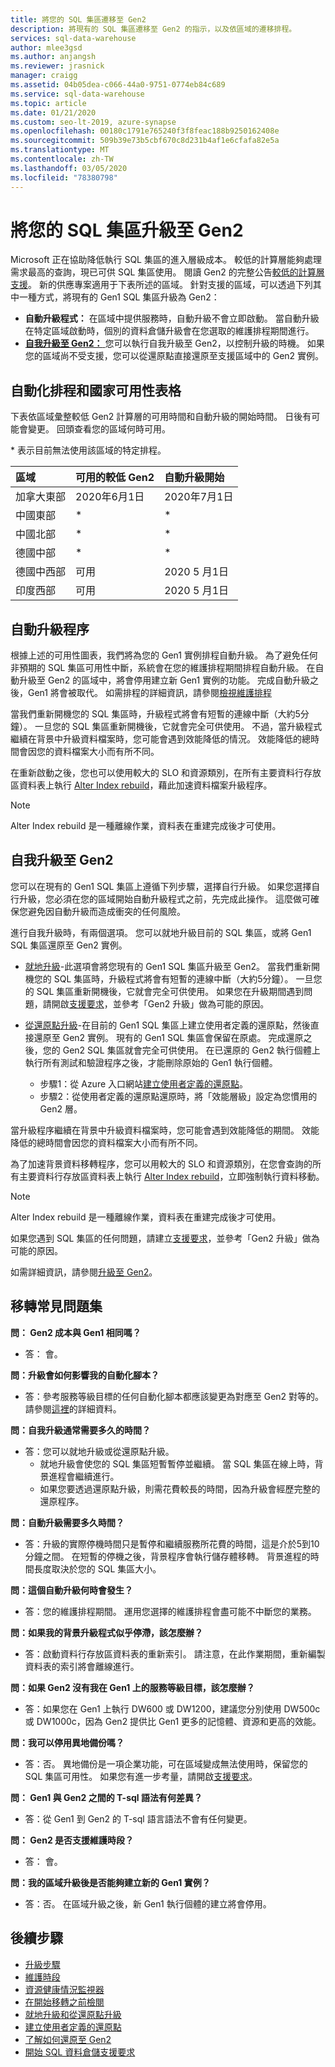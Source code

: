 ```yaml
---
title: 將您的 SQL 集區遷移至 Gen2
description: 將現有的 SQL 集區遷移至 Gen2 的指示，以及依區域的遷移排程。
services: sql-data-warehouse
author: mlee3gsd
ms.author: anjangsh
ms.reviewer: jrasnick
manager: craigg
ms.assetid: 04b05dea-c066-44a0-9751-0774eb84c689
ms.service: sql-data-warehouse
ms.topic: article
ms.date: 01/21/2020
ms.custom: seo-lt-2019, azure-synapse
ms.openlocfilehash: 00180c1791e765240f3f8feac188b9250162408e
ms.sourcegitcommit: 509b39e73b5cbf670c8d231b4af1e6cfafa82e5a
ms.translationtype: MT
ms.contentlocale: zh-TW
ms.lasthandoff: 03/05/2020
ms.locfileid: "78380798"
---
```

# <a name="upgrade-your-sql-pool-to-gen2"></a>將您的 SQL 集區升級至 Gen2

Microsoft 正在協助降低執行 SQL 集區的進入層級成本。  較低的計算層能夠處理需求最高的查詢，現已可供 SQL 集區使用。 閱讀 Gen2 的完整公告[較低的計算層支援](https://azure.microsoft.com/blog/azure-sql-data-warehouse-gen2-now-supports-lower-compute-tiers/)。 新的供應專案適用于下表所述的區域。 針對支援的區域，可以透過下列其中一種方式，將現有的 Gen1 SQL 集區升級為 Gen2：

- **自動升級程式：** 在區域中提供服務時，自動升級不會立即啟動。  當自動升級在特定區域啟動時，個別的資料倉儲升級會在您選取的維護排程期間進行。
- [**自我升級至 Gen2：** ](#self-upgrade-to-gen2)您可以執行自我升級至 Gen2，以控制升級的時機。 如果您的區域尚不受支援，您可以從還原點直接還原至支援區域中的 Gen2 實例。

## <a name="automated-schedule-and-region-availability-table"></a>自動化排程和國家可用性表格

下表依區域彙整較低 Gen2 計算層的可用時間和自動升級的開始時間。 日後有可能會變更。 回頭查看您的區域何時可用。

\* 表示目前無法使用該區域的特定排程。

| **區域** | **可用的較低 Gen2** | **自動升級開始** |
|:--- |:--- |:--- |
| 加拿大東部 |2020年6月1日 |2020年7月1日 |
| 中國東部 |\* |\* |
| 中國北部 |\* |\* |
| 德國中部 |\* |\* |
| 德國中西部 |可用 |2020 5 月1日 |
| 印度西部 |可用 |2020 5 月1日  |

## <a name="automatic-upgrade-process"></a>自動升級程序

根據上述的可用性圖表，我們將為您的 Gen1 實例排程自動升級。 為了避免任何非預期的 SQL 集區可用性中斷，系統會在您的維護排程期間排程自動升級。 在自動升級至 Gen2 的區域中，將會停用建立新 Gen1 實例的功能。 完成自動升級之後，Gen1 將會被取代。 如需排程的詳細資訊，請參閱[檢視維護排程](viewing-maintenance-schedule.md)

當我們重新開機您的 SQL 集區時，升級程式將會有短暫的連線中斷（大約5分鐘）。  一旦您的 SQL 集區重新開機後，它就會完全可供使用。 不過，當升級程式繼續在背景中升級資料檔案時，您可能會遇到效能降低的情況。 效能降低的總時間會因您的資料檔案大小而有所不同。

在重新啟動之後，您也可以使用較大的 SLO 和資源類別，在所有主要資料行存放區資料表上執行 [Alter Index rebuild](sql-data-warehouse-tables-index.md)，藉此加速資料檔案升級程序。

> [!NOTE]
> Alter Index rebuild 是一種離線作業，資料表在重建完成後才可使用。

## <a name="self-upgrade-to-gen2"></a>自我升級至 Gen2

您可以在現有的 Gen1 SQL 集區上遵循下列步驟，選擇自行升級。 如果您選擇自行升級，您必須在您的區域開始自動升級程式之前，先完成此操作。 這麼做可確保您避免因自動升級而造成衝突的任何風險。

進行自我升級時，有兩個選項。  您可以就地升級目前的 SQL 集區，或將 Gen1 SQL 集區還原至 Gen2 實例。

- [就地升級](upgrade-to-latest-generation.md)-此選項會將您現有的 Gen1 SQL 集區升級至 Gen2。 當我們重新開機您的 SQL 集區時，升級程式將會有短暫的連線中斷（大約5分鐘）。  一旦您的 SQL 集區重新開機後，它就會完全可供使用。 如果您在升級期間遇到問題，請開啟[支援要求](https://docs.microsoft.com/azure/sql-data-warehouse/sql-data-warehouse-get-started-create-support-ticket)，並參考「Gen2 升級」做為可能的原因。
- [從還原點升級](sql-data-warehouse-restore.md)-在目前的 Gen1 SQL 集區上建立使用者定義的還原點，然後直接還原至 Gen2 實例。 現有的 Gen1 SQL 集區會保留在原處。 完成還原之後，您的 Gen2 SQL 集區就會完全可供使用。  在已還原的 Gen2 執行個體上執行所有測試和驗證程序之後，才能刪除原始的 Gen1 執行個體。

   - 步驟1：從 Azure 入口網站[建立使用者定義的還原點](sql-data-warehouse-restore-active-paused-dw.md)。
   - 步驟2：從使用者定義的還原點還原時，將「效能層級」設定為您慣用的 Gen2 層。

當升級程序繼續在背景中升級資料檔案時，您可能會遇到效能降低的期間。 效能降低的總時間會因您的資料檔案大小而有所不同。

為了加速背景資料移轉程序，您可以用較大的 SLO 和資源類別，在您會查詢的所有主要資料行存放區資料表上執行 [Alter Index rebuild](sql-data-warehouse-tables-index.md)，立即強制執行資料移動。

> [!NOTE]
> Alter Index rebuild 是一種離線作業，資料表在重建完成後才可使用。

如果您遇到 SQL 集區的任何問題，請建立[支援要求](sql-data-warehouse-get-started-create-support-ticket.md)，並參考「Gen2 升級」做為可能的原因。

如需詳細資訊，請參閱[升級至 Gen2](upgrade-to-latest-generation.md)。

## <a name="migration-frequently-asked-questions"></a>移轉常見問題集

**問： Gen2 成本與 Gen1 相同嗎？**

- 答： 會。

**問：升級會如何影響我的自動化腳本？**

- 答：參考服務等級目標的任何自動化腳本都應該變更為對應至 Gen2 對等的。  請參閱[這裡](upgrade-to-latest-generation.md#sign-in-to-the-azure-portal)的詳細資料。

**問：自我升級通常需要多久的時間？**

- 答：您可以就地升級或從還原點升級。  
   - 就地升級會使您的 SQL 集區短暫暫停並繼續。  當 SQL 集區在線上時，背景進程會繼續進行。  
   - 如果您要透過還原點升級，則需花費較長的時間，因為升級會經歷完整的還原程序。

**問：自動升級需要多久時間？**

- 答：升級的實際停機時間只是暫停和繼續服務所花費的時間，這是介於5到10分鐘之間。 在短暫的停機之後，背景程序會執行儲存體移轉。 背景進程的時間長度取決於您的 SQL 集區大小。

**問：這個自動升級何時會發生？**

- 答：您的維護排程期間。 運用您選擇的維護排程會盡可能不中斷您的業務。

**問：如果我的背景升級程式似乎停滯，該怎麼辦？**

 - 答：啟動資料行存放區資料表的重新索引。 請注意，在此作業期間，重新編製資料表的索引將會離線進行。

**問：如果 Gen2 沒有我在 Gen1 上的服務等級目標，該怎麼辦？**
- 答：如果您在 Gen1 上執行 DW600 或 DW1200，建議您分別使用 DW500c 或 DW1000c，因為 Gen2 提供比 Gen1 更多的記憶體、資源和更高的效能。

**問：我可以停用異地備份嗎？**
- 答：否。 異地備份是一項企業功能，可在區域變成無法使用時，保留您的 SQL 集區可用性。 如果您有進一步考量，請開啟[支援要求](sql-data-warehouse-get-started-create-support-ticket.md)。

**問： Gen1 與 Gen2 之間的 T-sql 語法有何差異？**

- 答：從 Gen1 到 Gen2 的 T-sql 語言語法不會有任何變更。

**問： Gen2 是否支援維護時段？**

- 答： 會。

**問：我的區域升級後是否能夠建立新的 Gen1 實例？**

- 答：否。 在區域升級之後，新 Gen1 執行個體的建立將會停用。

## <a name="next-steps"></a>後續步驟

- [升級步驟](upgrade-to-latest-generation.md)
- [維護時段](maintenance-scheduling.md)
- [資源健康情況監視器](https://docs.microsoft.com/azure/service-health/resource-health-overview)
- [在開始移轉之前檢閱](upgrade-to-latest-generation.md#before-you-begin)
- [就地升級和從還原點升級](upgrade-to-latest-generation.md)
- [建立使用者定義的還原點](sql-data-warehouse-restore-points.md)
- [了解如何還原至 Gen2](sql-data-warehouse-restore-active-paused-dw.md)
- [開始 SQL 資料倉儲支援要求](https://go.microsoft.com/fwlink/?linkid=857950)
